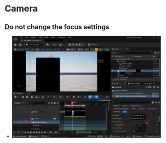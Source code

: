 # **Camera**

## Do not change the focus settings
- <img src="./images/camera-do-not-change-focus.png">
